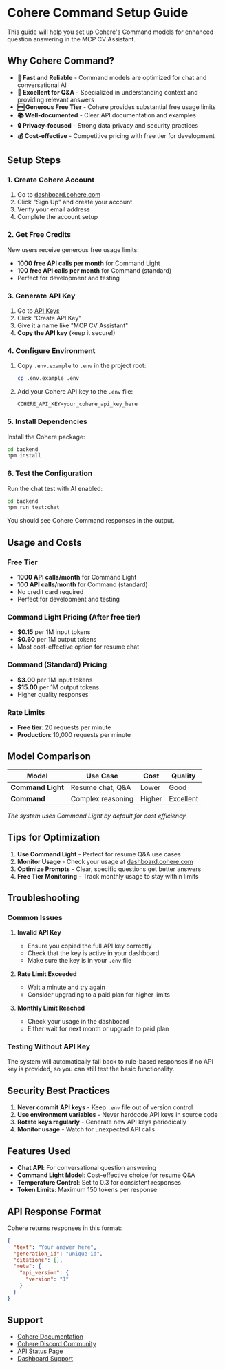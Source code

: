 # Cohere Command Setup Guide

This guide will help you set up Cohere's Command models for enhanced question answering in the MCP CV Assistant.

## Why Cohere Command?

- **🚀 Fast and Reliable** - Command models are optimized for chat and conversational AI
- **🎯 Excellent for Q&A** - Specialized in understanding context and providing relevant answers
- **🆓 Generous Free Tier** - Cohere provides substantial free usage limits
- **📚 Well-documented** - Clear API documentation and examples
- **🔒 Privacy-focused** - Strong data privacy and security practices
- **💰 Cost-effective** - Competitive pricing with free tier for development

## Setup Steps

### 1. Create Cohere Account

1. Go to [dashboard.cohere.com](https://dashboard.cohere.com/)
2. Click "Sign Up" and create your account
3. Verify your email address
4. Complete the account setup

### 2. Get Free Credits

New users receive generous free usage limits:
- **1000 free API calls per month** for Command Light
- **100 free API calls per month** for Command (standard)
- Perfect for development and testing

### 3. Generate API Key

1. Go to [API Keys](https://dashboard.cohere.com/api-keys)
2. Click "Create API Key"
3. Give it a name like "MCP CV Assistant"
4. **Copy the API key** (keep it secure!)

### 4. Configure Environment

1. Copy `.env.example` to `.env` in the project root:
   ```bash
   cp .env.example .env
   ```

2. Add your Cohere API key to the `.env` file:
   ```env
   COHERE_API_KEY=your_cohere_api_key_here
   ```

### 5. Install Dependencies

Install the Cohere package:

```bash
cd backend
npm install
```

### 6. Test the Configuration

Run the chat test with AI enabled:

```bash
cd backend
npm run test:chat
```

You should see Cohere Command responses in the output.

## Usage and Costs

### Free Tier
- **1000 API calls/month** for Command Light
- **100 API calls/month** for Command (standard)
- No credit card required
- Perfect for development and testing

### Command Light Pricing (After free tier)
- **$0.15** per 1M input tokens
- **$0.60** per 1M output tokens
- Most cost-effective option for resume chat

### Command (Standard) Pricing
- **$3.00** per 1M input tokens
- **$15.00** per 1M output tokens
- Higher quality responses

### Rate Limits
- **Free tier**: 20 requests per minute
- **Production**: 10,000 requests per minute

## Model Comparison

| Model | Use Case | Cost | Quality |
|-------|----------|------|---------|
| **Command Light** | Resume chat, Q&A | Lower | Good |
| **Command** | Complex reasoning | Higher | Excellent |

*The system uses Command Light by default for cost efficiency.*

## Tips for Optimization

1. **Use Command Light** - Perfect for resume Q&A use cases
2. **Monitor Usage** - Check your usage at [dashboard.cohere.com](https://dashboard.cohere.com/)
3. **Optimize Prompts** - Clear, specific questions get better answers
4. **Free Tier Monitoring** - Track monthly usage to stay within limits

## Troubleshooting

### Common Issues

1. **Invalid API Key**
   - Ensure you copied the full API key correctly
   - Check that the key is active in your dashboard
   - Make sure the key is in your `.env` file

2. **Rate Limit Exceeded**
   - Wait a minute and try again
   - Consider upgrading to a paid plan for higher limits

3. **Monthly Limit Reached**
   - Check your usage in the dashboard
   - Either wait for next month or upgrade to paid plan

### Testing Without API Key

The system will automatically fall back to rule-based responses if no API key is provided, so you can still test the basic functionality.

## Security Best Practices

1. **Never commit API keys** - Keep `.env` file out of version control
2. **Use environment variables** - Never hardcode API keys in source code
3. **Rotate keys regularly** - Generate new API keys periodically
4. **Monitor usage** - Watch for unexpected API calls

## Features Used

- **Chat API**: For conversational question answering
- **Command Light Model**: Cost-effective choice for resume Q&A
- **Temperature Control**: Set to 0.3 for consistent responses
- **Token Limits**: Maximum 150 tokens per response

## API Response Format

Cohere returns responses in this format:
```json
{
  "text": "Your answer here",
  "generation_id": "unique-id",
  "citations": [],
  "meta": {
    "api_version": {
      "version": "1"
    }
  }
}
```

## Support

- [Cohere Documentation](https://docs.cohere.com/)
- [Cohere Discord Community](https://discord.gg/co-mmunity)
- [API Status Page](https://status.cohere.com/)
- [Dashboard Support](https://dashboard.cohere.com/)
